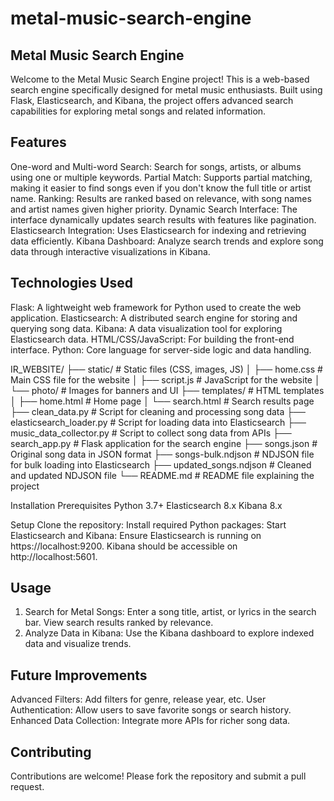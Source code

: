 # metal-music-search-engine

## Metal Music Search Engine
Welcome to the Metal Music Search Engine project! This is a web-based search engine specifically designed for metal music enthusiasts. Built using Flask, Elasticsearch, and Kibana, the project offers advanced search capabilities for exploring metal songs and related information.

## Features
One-word and Multi-word Search: Search for songs, artists, or albums using one or multiple keywords.
Partial Match: Supports partial matching, making it easier to find songs even if you don't know the full title or artist name.
Ranking: Results are ranked based on relevance, with song names and artist names given higher priority.
Dynamic Search Interface: The interface dynamically updates search results with features like pagination.
Elasticsearch Integration: Uses Elasticsearch for indexing and retrieving data efficiently.
Kibana Dashboard: Analyze search trends and explore song data through interactive visualizations in Kibana.
## Technologies Used
Flask: A lightweight web framework for Python used to create the web application.
Elasticsearch: A distributed search engine for storing and querying song data.
Kibana: A data visualization tool for exploring Elasticsearch data.
HTML/CSS/JavaScript: For building the front-end interface.
Python: Core language for server-side logic and data handling.

IR_WEBSITE/ ├── static/ # Static files (CSS, images, JS) │ ├── home.css # Main CSS file for the website │ ├── script.js # JavaScript for the website │ └── photo/ # Images for banners and UI ├── templates/ # HTML templates │ ├── home.html # Home page │ └── search.html # Search results page ├── clean_data.py # Script for cleaning and processing song data ├── elasticsearch_loader.py # Script for loading data into Elasticsearch ├── music_data_collector.py # Script to collect song data from APIs ├── search_app.py # Flask application for the search engine ├── songs.json # Original song data in JSON format ├── songs-bulk.ndjson # NDJSON file for bulk loading into Elasticsearch ├── updated_songs.ndjson # Cleaned and updated NDJSON file └── README.md # README file explaining the project

Installation
Prerequisites
Python 3.7+
Elasticsearch 8.x
Kibana 8.x

Setup
Clone the repository:
Install required Python packages:
Start Elasticsearch and Kibana:
Ensure Elasticsearch is running on https://localhost:9200.
Kibana should be accessible on http://localhost:5601.

## Usage
1. Search for Metal Songs:
  Enter a song title, artist, or lyrics in the search bar.
  View search results ranked by relevance.
2. Analyze Data in Kibana:
  Use the Kibana dashboard to explore indexed data and visualize trends.

## Future Improvements
  Advanced Filters: Add filters for genre, release year, etc.
  User Authentication: Allow users to save favorite songs or search history.
  Enhanced Data Collection: Integrate more APIs for richer song data.
## Contributing
  Contributions are welcome! Please fork the repository and submit a pull request.
